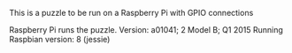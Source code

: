 This is a puzzle to be run on a Raspberry Pi with GPIO connections

Raspberry Pi runs the puzzle.
Version: a01041; 2 Model B; Q1 2015
Running Raspbian version: 8 (jessie)